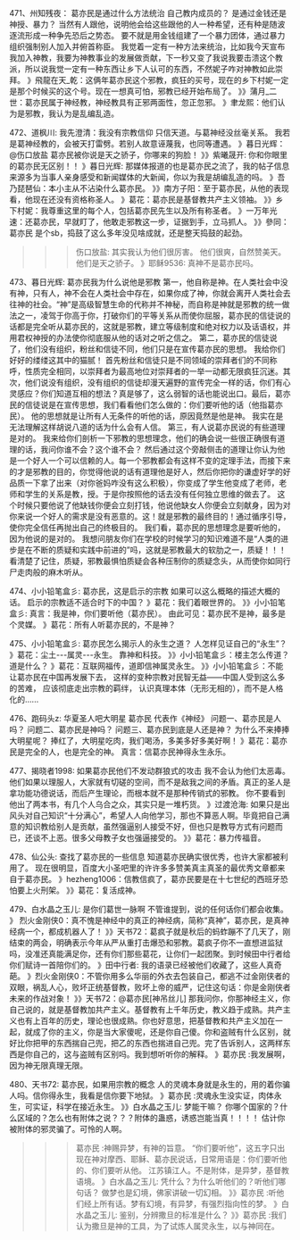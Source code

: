 471、州知残夜： 葛亦民是通过什么方法统治
自己教内成员的？
是通过金钱还是神授、暴力？
当然有人跟他，说明他会给这些跟他的人一种希望，还有种是随波逐流形成一种争先恐后之势态。
要不就是用金钱组建了一个暴力团体，通过暴力组织强制别人加入并俯首称臣。
我觉着一定有一种方法来统治，比如我今天宣布我加入神教，我要为神教事业的发展做贡献，下一秒又变了我说我要击溃这个教派，所以说我觉一定有一种东西让乡下人认可的东西，不然妮子咋对神教如此崇拜。
》飛龍在天_乾：这俩年葛亦民这个邪教，疯狂的买号，现在的乡下村妮一定是那个时候买的这个号。现在一想真可怕，邪教已经开始布局了。
》》蒲月_二世：葛亦民属于神经教，神经教具有正邪两面性，忽正忽邪。
》聿龙熙：他们认为是邪教，我认为是乱编乱造。

472、道枫川:   我先澄清：我没有宗教信仰
只信天道。与葛神经没丝毫关系。
我若是葛神经教的，会被天打雷劈。若别人故意诬蔑我，也同等遭遇。
》暮日光辉：@伤口放盐 葛亦民被你说是天之骄子，你哪来的狗脸！
》》紫曦晟开: 你和你眼里的葛亦民无区别！！
》暮日光辉: 那媒体报道的也是葛亦民之流了，我的帖子信息来源多为当事人亲身感受和新闻媒体的大新闻，你以为我是胡编乱造的吗。
》吾乃琵琶仙：本小主从不沾染什么葛亦民。
》》南方子阳：至于葛亦民，从他的表现看，他现在还没有资格称圣人。
》葛花：葛亦民是基督教共产主义领袖。
》》乡下村妮：我尊重这里的每个人，包括葛亦民先生以及所有称圣者。
》一万年光速：还葛亦民，早就盯了，他敢走邪教这一步，证据到手，立马抓人。
》》參同：葛亦民 是个sb，捣鼓了这么多年没见啥成就，还是整天捣鼓的起劲。
>>>伤口放盐:  其实我认为他们很厉害。
他们很爽，自然赞美天。他们是天之骄子。
》耶稣9536: 真神不是葛亦民吗。

473、暮日光辉:   葛亦民我为什么说他是邪教
第一，他自称是神。在人类社会中没有神，只有人，神不会在人类社会中存在，如果你成了神，你就会离开人类社会去往神的社会。“神”是高级智慧生命的代称并不神秘，而自称是神就是邪教的统一做法之一，凌驾于你高于你，打破你们的平等关系从而使你屈服，葛亦民的信徒说的话都是完全听从葛亦民的，这就是邪教，建立等级制度和绝对权力以及话语权，并用君权神授的办法使你彻底服从他的话对之听之信之。
第二，葛亦民的信徒说了，他们没有组织，粉丝和信徒不同，他们只是在宣传葛亦民的思想。 我给你们好好的缕缕这其中的猫腻！ 首先粉丝和信徒只是不同领域的崇拜者们的不同称呼，性质完全相同，以崇拜者为最高地位对崇拜者的一举一动都无限疯狂沉迷。其次，他们说没有组织，没有组织的信徒却漫天遍野的宣传完全一样的话，你们有心灵感应？你们知道互相的想法？真是够了，这么弱智的话也能说出口。最后，葛亦民的信徒说是在宣传思想，我们看看他们怎么做的：你们要听他的话（他指葛亦民）。 他的思想就是让所有人无条件的听他的话，原因竟然是他是神。 我实在是无法理解这样胡说八道的话为什么会有人信。
第三，有人说葛亦民说的有些道理是对的。 我来给你们剖析一下邪教的思想理念，他们的确会说一些很正确很有道理的话，我问你谁不会？这个谁不会？ 然后通过这个旁敲侧击的道理让你认为他是一个好人一个可以信赖的人。每一个邪教都会有这样不变的定理手法，而接下来的才是邪教的目的，你觉得他说的话有道理他是好人，然后你把你的谦虚好学的好品质一下拿了出来（对你爸妈咋没有这么积极），你变成了学生他变成了老师，老师和学生的关系是教，授。于是你按照他的话去没有任何独立思维的做去了。 这个时候只要他说了他缺钱你便会立刻打钱，他说他缺女人你便会立刻献身，因为对你来说一个好人的需求是没有恶意的。这！就是邪教的最终目的！通过循序引导，使你完全信任再抛出自己的终极目的。
我们看，葛亦民的思想理念是要听他的，因为他说的是对的。 我想问朋友你们在学校的时候学习的知识难道不是“人类的进步是在不断的质疑和实践中前进的”吗，这就是邪教最大的软肋之一，质疑！！！看清楚了记住，质疑，邪教最惧怕质疑会各种压制你的质疑念头，从而使你如同行尸走肉般的麻木听从。

474、小小铅笔盒彡:   葛亦民，这是启示的宗教
如果可以这么概略的描述大概的话。
启示的宗教适不适合时下的中国？
》葛花：我们着眼世界的。
》》小小铅笔盒彡: 真言：我是神，你们要听他（葛亦民）。
由此可见：葛亦民不是神，最多是个灵媒。
》葛花：所有人听葛亦民的，不是神？

475、小小铅笔盒彡:  葛亦民怎么揭示人的永生之道？
人怎样见证自己的“永生”？
》葛花：尘土---属灵---永生。
靠神和科技。
》》小小铅笔盒彡：楼主怎么传道？道是什么？
》葛花：互联网福传，道即信神属灵永生。
》》小小铅笔盒彡：不能让葛亦民在中国再发展下去，
这样的变种宗教对民智无益——中国人受到这么多的苦难，
应该彻底走出宗教的羁绊，
认识真理本体（无形无相的），而不是人格化的......

476、跑码头z:   华夏圣人吧大明星
葛亦民
代表作《神经》
问题一、葛亦民是人吗？
问题二、葛亦民是神吗？
问题三、葛亦民到底是人还是神？
为什么不来捧捧大明星呢？
捧红了，大明星吃肉，我们喝汤，多美多好多美好啊！
》葛花：葛亦民是完全的人，也是完全的神。
真言：信葛亦民神得永生永乐。

477、揭晓者1998:   如果葛亦民他们不发动群狼式的攻击
我不会认为他们太恶毒。他们如果以理服人，大家就有切磋的空间，而不是敌我之间的矛盾。真正的圣人是拿功能功德说话，而后产生理论，而根本就不是那种传销式的邪教。
你不要看到他出了两本书，有几个人乌合之众，其实只是一堆朽货。
》过渡沧海: 如果只是出风头对自己知识“十分满心”，希望人人向他学习，那也不算恶人啊。毕竟把自己满意的知识教给别人是贡献，虽然强逼别人接受不好，但也只是教导方式有问题而已，还谈不上恶。很多父母教子女也强逼接受的。
》》葛花：暴力传福音。

478、仙公头:   查找了葛亦民的一些信息
知道葛亦民确实很优秀，也许大家都被利用了。
现在很明显，百度大小圣吧里的许许多多赞美真主真圣的最优秀文章都来自于葛亦民。
》hezheng1006：信教信疯了，葛亦民要是在十七世纪的西班牙恐怕要上火刑架。
》》葛花：复活成神。

479、白水晶之玉儿:   是你们葛世一脉啊
不管谁提到，说的任何话你们都会收集。
》 烈火金刚侠0：真不愧是神经中的真正的神经病，简称“真神”，葛亦民，是真神经病一个，都成机器人了！
》》天书72：葛疯子就是秋后的蚂蚱蹦不了几天了，刚结束的两会，明确表示今年从严从重打击爆恐和邪教。葛疯子你不一直想进监狱吗，没准还真能满足你，还有你们那些葛花，让你们一起团聚。到时候田中行者给你们赋诗一首陪你们的。
》田中行者: 我的语录已经被他们收藏了，这些人真奇葩。
》烈火金刚侠0：不管你用多么华丽的外衣去包装自己，都逃不过金刚侠者的双眼，祸乱人心，败坏正统基督教，败坏上帝的威严，记住这句话：你是金刚侠者未来的作战对象！
》》天书72：@葛亦民[神吊丝儿] 那我问你，你那神经主义，你自己说的，就是基督教加共产主义。基督教有上千年历史，教义趋于成熟。共产主义也有上百年的历史，理论也很成熟。你也好意思，把基督教和共产主义加在一起，就成了你的主义，你是当大家傻呢，还是你自己傻。你和盗贼有什么区别，就好比你把甲的东西揣自己兜，把乙的东西也揣进自己兜。完了告诉别人，这两样东西是你自己的，这与盗贼有区别吗。我到想听听你的解释。
》葛亦民 :我发展啊，因为神无限真理无限。

480、天书72:   葛亦民，如果用宗教的概念
人的灵魂本身就是永生的，用的着你骗人吗。信你得永生，我看是信你要下地狱。
》葛亦民 :灵魂永生没实证，肉体永生，可实证，科学在接近永生。
》》白水晶之玉儿: 梦能干嘛？
你哪个国家的？什么区域的？怎么也有附体之说？？？附体的蛊惑，诱惑岂能当真！！！！
估计你被附体的邪灵骗了。可怜的人啊。
>>>葛亦民 :神赐异梦，有神的旨意。
“你们要听他”，这五字只出现在神对摩西、耶稣、葛亦民说话，日常用语是：你们要听他的、你们要听从他。
江苏镇江人。不是附体，是异梦，基督教语境。
》白水晶之玉儿: 凭什么？为什么听他们的？听他们哪句话？
做梦也是幻境，佛家讲破一切幻相。
》》葛亦民 :听他们经上所有话。梦有幻境，有异梦，有强烈指向性的梦。
》白水晶之玉儿: 鉴别，分辨撒旦的标准是什么？
》》葛亦民 :我们认为撒旦是神的工具，为了试炼人属灵永生，以与神同在。